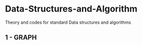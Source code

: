 # Data-Structures-and-Algorithm
Theory and codes for standard Data structures and algorithms

## 1 - GRAPH
